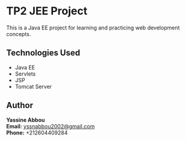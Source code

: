 # TP2 JEE Project

This is a Java EE project for learning and practicing web development concepts.

## Technologies Used
- Java EE
- Servlets
- JSP
- Tomcat Server

## Author
**Yassine Abbou** <br>
**Email:** yssnabbou2002@gmail.com <br>
**Phone:** +212604409284
